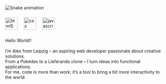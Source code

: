 <img src="https://raw.githubusercontent.com/alexderrusse98/alexderrusse98/output/snake.svg" alt="Snake animation" />

###

<div align="left">
  <img src="https://cdn.jsdelivr.net/gh/devicons/devicon/icons/html5/html5-original.svg" height="40" alt="html5 logo"  />
  <img width="12" />
  <img src="https://cdn.jsdelivr.net/gh/devicons/devicon/icons/css3/css3-original.svg" height="40" alt="css logo"  />
  <img width="12" />
  <img src="https://cdn.jsdelivr.net/gh/devicons/devicon/icons/javascript/javascript-original.svg" height="40" alt="javascript logo"  />
</div>

###

<p align="left">Hello World!!<br><br>I’m Alex from Leipzig – an aspiring web developer passionate about creative solutions.<br>From a Pokédex to a Lieferando clone – I turn ideas into functional applications.<br>For me, code is more than work; it’s a tool to bring a bit more interactivity to the world.</p>

###
